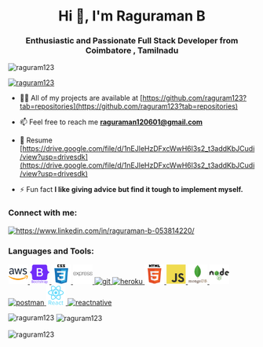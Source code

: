 <h1 align="center">Hi 👋, I'm Raguraman B</h1>
<h3 align="center">Enthusiastic and Passionate Full Stack Developer from Coimbatore , Tamilnadu</h3>

<p align="left"> <img src="https://komarev.com/ghpvc/?username=raguram123&label=Profile%20views&color=0e75b6&style=flat" alt="raguram123" /> </p>

<p align="left"> <a href="https://github.com/ryo-ma/github-profile-trophy"><img src="https://github-profile-trophy.vercel.app/?username=raguram123" alt="raguram123" /></a> </p>

- 👨‍💻 All of my projects are available at [https://github.com/raguram123?tab=repositories](https://github.com/raguram123?tab=repositories)

- 📫 Feel free to reach me **raguraman120601@gmail.com**

- 📄 Resume [https://drive.google.com/file/d/1nEJleHzDFxcWwH6l3s2_t3addKbJCudi/view?usp=drivesdk](https://drive.google.com/file/d/1nEJleHzDFxcWwH6l3s2_t3addKbJCudi/view?usp=drivesdk)

- ⚡ Fun fact **I like giving advice but find it tough to implement myself.**

<h3 align="left">Connect with me:</h3>
<p align="left">
<a href="https://linkedin.com/in/https://www.linkedin.com/in/raguraman-b-053814220/" target="blank"><img align="center" src="https://raw.githubusercontent.com/rahuldkjain/github-profile-readme-generator/master/src/images/icons/Social/linked-in-alt.svg" alt="https://www.linkedin.com/in/raguraman-b-053814220/" height="30" width="40" /></a>
</p>

<h3 align="left">Languages and Tools:</h3>
<p align="left"> <a href="https://aws.amazon.com" target="_blank" rel="noreferrer"> <img src="https://raw.githubusercontent.com/devicons/devicon/master/icons/amazonwebservices/amazonwebservices-original-wordmark.svg" alt="aws" width="40" height="40"/> </a> <a href="https://getbootstrap.com" target="_blank" rel="noreferrer"> <img src="https://raw.githubusercontent.com/devicons/devicon/master/icons/bootstrap/bootstrap-plain-wordmark.svg" alt="bootstrap" width="40" height="40"/> </a> <a href="https://www.w3schools.com/css/" target="_blank" rel="noreferrer"> <img src="https://raw.githubusercontent.com/devicons/devicon/master/icons/css3/css3-original-wordmark.svg" alt="css3" width="40" height="40"/> </a> <a href="https://expressjs.com" target="_blank" rel="noreferrer"> <img src="https://raw.githubusercontent.com/devicons/devicon/master/icons/express/express-original-wordmark.svg" alt="express" width="40" height="40"/> </a> <a href="https://git-scm.com/" target="_blank" rel="noreferrer"> <img src="https://www.vectorlogo.zone/logos/git-scm/git-scm-icon.svg" alt="git" width="40" height="40"/> </a> <a href="https://heroku.com" target="_blank" rel="noreferrer"> <img src="https://www.vectorlogo.zone/logos/heroku/heroku-icon.svg" alt="heroku" width="40" height="40"/> </a> <a href="https://www.w3.org/html/" target="_blank" rel="noreferrer"> <img src="https://raw.githubusercontent.com/devicons/devicon/master/icons/html5/html5-original-wordmark.svg" alt="html5" width="40" height="40"/> </a> <a href="https://developer.mozilla.org/en-US/docs/Web/JavaScript" target="_blank" rel="noreferrer"> <img src="https://raw.githubusercontent.com/devicons/devicon/master/icons/javascript/javascript-original.svg" alt="javascript" width="40" height="40"/> </a> <a href="https://www.mongodb.com/" target="_blank" rel="noreferrer"> <img src="https://raw.githubusercontent.com/devicons/devicon/master/icons/mongodb/mongodb-original-wordmark.svg" alt="mongodb" width="40" height="40"/> </a> <a href="https://nodejs.org" target="_blank" rel="noreferrer"> <img src="https://raw.githubusercontent.com/devicons/devicon/master/icons/nodejs/nodejs-original-wordmark.svg" alt="nodejs" width="40" height="40"/> </a> <a href="https://postman.com" target="_blank" rel="noreferrer"> <img src="https://www.vectorlogo.zone/logos/getpostman/getpostman-icon.svg" alt="postman" width="40" height="40"/> </a> <a href="https://reactjs.org/" target="_blank" rel="noreferrer"> <img src="https://raw.githubusercontent.com/devicons/devicon/master/icons/react/react-original-wordmark.svg" alt="react" width="40" height="40"/> </a> <a href="https://reactnative.dev/" target="_blank" rel="noreferrer"> <img src="https://reactnative.dev/img/header_logo.svg" alt="reactnative" width="40" height="40"/> </a> </p>

<p><img align="left" src="https://github-readme-stats.vercel.app/api/top-langs?username=raguram123&show_icons=true&locale=en&layout=compact" alt="raguram123" /></p>

<p>&nbsp;<img align="center" src="https://github-readme-stats.vercel.app/api?username=raguram123&show_icons=true&locale=en" alt="raguram123" /></p>

<p><img align="center" src="https://github-readme-streak-stats.herokuapp.com/?user=raguram123&" alt="raguram123" /></p>
